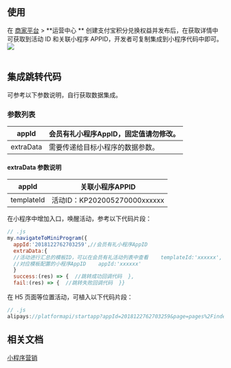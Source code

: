 ## 使用
在 [商家平台](https://b.alipay.com/page/self-operation-center/index) > **运营中心 ** 创建支付宝积分兑换权益并发布后，在获取详情中可获取到活动 ID 和关联小程序 APPID，开发者可复制集成到小程序代码中即可。<br />![](https://gw.alipayobjects.com/zos/sptworksff_prod/b63fcf2e-59d0-4cc7-b035-66a3f74cdf45.png#align=left&display=inline&height=451&margin=%5Bobject%20Object%5D&originHeight=451&originWidth=826&status=done&style=none&width=826)<br /> 

## 集成跳转代码
可参考以下参数说明，自行获取数据集成。

### 参数列表
| appId | 会员有礼小程序AppID，固定值请勿修改。 |
| --- | --- |
| extraData | 需要传递给目标小程序的数据参数。 |


#### extraData 参数说明
| **appId** | **关联小程序APPID** |
| --- | --- |
| templateId | 活动ID：KP202005270000xxxxxx |

在小程序中增加入口，唤醒活动，参考以下代码片段：
```javascript
// .js
my.navigateToMiniProgram({
  appId:'2018122762703259',//会员有礼小程序AppID  
  extraData:{   
  //活动进行汇总的模板ID，可以在会员有礼活动列表中查看    templateId:'xxxxxx',   
  //对应模板配置的小程序AppID    appId:'xxxxxx'
  }  
  success:(res) => {  //跳转成功回调代码  },  
  fail:(res) => {  //跳转失败回调代码  }}
```
在 H5 页面等位置活动，可植入以下代码片段：
```javascript
// .js
alipays://platformapi/startapp?appId=2018122762703259&page=pages%2Findex%2Findex&query=appId%3DXXXXXXXXXXXXXXXX //活动模板中对应的小程序ID%26templateId%3DXXXXXXXXXXXXXXXXXXXXXX  //活动模板ID
```

## 相关文档
[小程序营销](https://opendocs.alipay.com/b/03al7y)<br /> <br /> 

